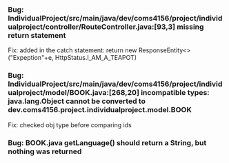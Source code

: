 ### Bug: IndividualProject/src/main/java/dev/coms4156/project/individualproject/controller/RouteController.java:[93,3] missing return statement
Fix: added in the catch statement: return new ResponseEntity<>("Expeption"+e, HttpStatus.I_AM_A_TEAPOT)

### Bug: IndividualProject/src/main/java/dev/coms4156/project/individualproject/model/BOOK.java:[268,20] incompatible types: java.lang.Object cannot be converted to dev.coms4156.project.individualproject.model.BOOK
Fix: checked obj type before comparing ids

### Bug: BOOK.java getLanguage() should return a String, but nothing was returned